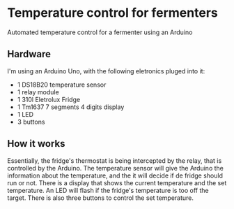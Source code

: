# Temperature control for fermenters
Automated temperature control for a fermenter using an Arduino

## Hardware

I'm using an Arduino Uno, with the following eletronics pluged into it:

- 1 DS18B20 temperature sensor
- 1 relay module
- 1 310l Eletrolux Fridge
- 1 Tm1637 7 segments 4 digits display
- 1 LED
- 3 buttons

## How it works

Essentially, the fridge's thermostat is being intercepted by the relay, that is controlled by the Arduino. The temperature sensor will give the Arduino the information about the temperature, and the it will decide if de fridge should run or not. There is a display that shows the current temperature and the set temperature. An LED will flash if the fridge's temperature is too off the target. There is also three buttons to control the set temperature.
